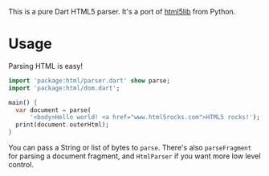 This is a pure Dart HTML5 parser.
It's a port of [html5lib](https://github.com/html5lib/html5lib-python) from 
Python. 

# Usage

Parsing HTML is easy!

```dart
import 'package:html/parser.dart' show parse;
import 'package:html/dom.dart';

main() {
  var document = parse(
      '<body>Hello world! <a href="www.html5rocks.com">HTML5 rocks!');
  print(document.outerHtml);
}
```

You can pass a String or list of bytes to `parse`.
There's also `parseFragment` for parsing a document fragment, and `HtmlParser`
if you want more low level control.
